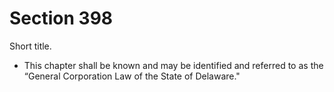 # Section 398

Short title.

- This chapter shall be known and may be identified and referred to as the “General Corporation Law of the State of Delaware."